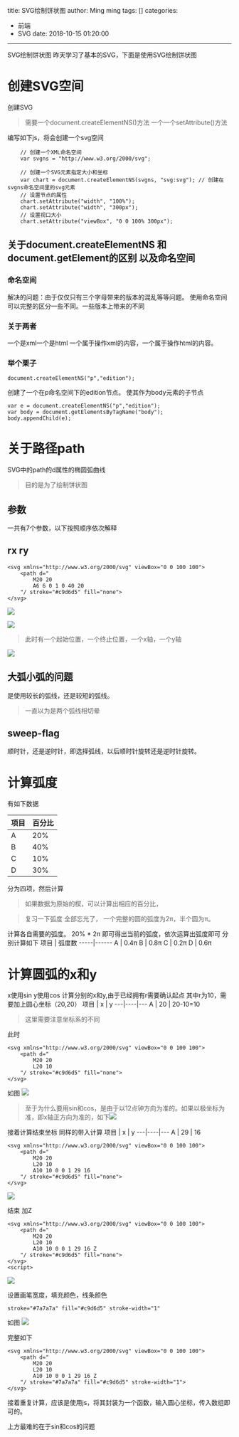 title: SVG绘制饼状图
author: Ming ming
tags: []
categories:
  - 前端
  - SVG
date: 2018-10-15 01:20:00
---
SVG绘制饼状图
昨天学习了基本的SVG，下面是使用SVG绘制饼状图
# 创建SVG空间
创建SVG
> 需要一个document.createElementNS()方法  一个一个setAttribute()方法

编写如下js，将会创建一个svg空间
```
	// 创建一个XML命名空间
	var svgns = "http://www.w3.org/2000/svg";

	// 创建一个SVG元素指定大小和坐标
	var chart = document.createElementNS(svgns, "svg:svg");	// 创建在svgns命名空间里的svg元素
	// 设置节点的属性
	chart.setAttribute("width", "100%");
	chart.setAttribute("width", "300px");
	// 设置视口大小
	chart.setAttribute("viewBox", "0 0 100% 300px");
```

## 关于document.createElementNS 和 document.getElement的区别 以及命名空间
### 命名空间
解决的问题：由于仅仅只有三个字母带来的版本的混乱等等问题。
使用命名空间可以完整的区分一些不同。一些版本上带来的不同
### 关于两者
一个是xml一个是html
一个属于操作xml的内容，一个属于操作html的内容。
### 举个栗子
```
document.createElementNS("p","edition");
```
创建了一个在p命名空间下的edition节点。
使其作为body元素的子节点
```
var e = document.createElementNS("p","edition");
var body = document.getElementsByTagName("body");
body.appendChild(e);
```

# 关于路径path
SVG中的path的d属性的椭圆弧曲线
> 目的是为了绘制饼状图

## 参数
一共有7个参数，以下按照顺序依次解释
## rx ry

```
<svg xmlns="http://www.w3.org/2000/svg" viewBox="0 0 100 100">
	<path d="
		M20 20
		A6 6 0 1 0 40 20
	"/ stroke="#c9d6d5" fill="none">
</svg>
```
![](https://melovemingming-1253878077.cos.ap-chengdu.myqcloud.com/blog-image/2018/10/14/10.png)

![](https://melovemingming-1253878077.cos.ap-chengdu.myqcloud.com/blog-image/2018/10/14/11.png)

> 此时有一个起始位置，一个终止位置，一个x轴，一个y轴

![](https://melovemingming-1253878077.cos.ap-chengdu.myqcloud.com/blog-image/2018/10/14/12.png)

## 大弧小弧的问题
是使用较长的弧线，还是较短的弧线。
> 一直以为是两个弧线相切晕

## sweep-flag
顺时针，还是逆时针，即选择弧线，以后顺时针旋转还是逆时针旋转。


# 计算弧度
有如下数据

项目 | 百分比
-----|-------
A | 20%
B | 40%
C | 10%
D | 30%

分为四项，然后计算
> 如果数据为原始的楔，可以计算出相应的百分比，

> 复习一下弧度 全部忘光了， 一个完整的圆的弧度为2π，半个圆为π。

计算各自需要的弧度。
20% * 2π 即可得出当前的弧度，依次运算出弧度即可
分别计算如下
项目 | 弧度数
-----|------
A | 0.4π
B | 0.8π
C | 0.2π
D | 0.6π


# 计算圆弧的x和y
x使用sin y使用cos
计算分别的x和y,由于已经拥有r需要确认起点
其中r为10，需要加上圆心坐标（20,20）
项目 | x | y
---|----|---
A | 20 | 20-10=10

> 这里需要注意坐标系的不同

此时
```
<svg xmlns="http://www.w3.org/2000/svg" viewBox="0 0 100 100">
	<path d="
		M20 20
		L20 10
	"/ stroke="#c9d6d5" fill="none">
</svg>
```
如图
![](https://melovemingming-1253878077.cos.ap-chengdu.myqcloud.com/blog-image/2018/10/14/13.png)

> 至于为什么要用sin和cos，是由于以12点钟方向为准的。如果以极坐标为准，即x轴正方向为准的，如下![](https://melovemingming-1253878077.cos.ap-chengdu.myqcloud.com/blog-image/2018/10/14/14.png)


接着计算结束坐标
同样的带入计算
项目 | x | y
---|----|---
A | 29 | 16

```
<svg xmlns="http://www.w3.org/2000/svg" viewBox="0 0 100 100">
	<path d="
		M20 20
		L20 10
		A10 10 0 0 1 29 16
	"/ stroke="#c9d6d5" fill="none">
</svg>
```
![](https://melovemingming-1253878077.cos.ap-chengdu.myqcloud.com/blog-image/2018/10/14/15.png)

结束
加Z
```
<svg xmlns="http://www.w3.org/2000/svg" viewBox="0 0 100 100">
	<path d="
		M20 20
		L20 10
		A10 10 0 0 1 29 16 Z
	"/ stroke="#c9d6d5" fill="none">
</svg>
<script>
```
![](https://melovemingming-1253878077.cos.ap-chengdu.myqcloud.com/blog-image/2018/10/14/17.png)

设置画笔宽度，填充颜色，线条颜色
```
stroke="#7a7a7a" fill="#c9d6d5" stroke-width="1"
```
如图
![](https://melovemingming-1253878077.cos.ap-chengdu.myqcloud.com/blog-image/2018/10/14/18.png)

完整如下
```
<svg xmlns="http://www.w3.org/2000/svg" viewBox="0 0 100 100">
	<path d="
		M20 20
		L20 10
		A10 10 0 0 1 29 16 Z
	"/ stroke="#7a7a7a" fill="#c9d6d5" stroke-width="1">
</svg>
```
接着重复计算，应该是使用js，将其封装为一个函数，输入圆心坐标，传入数组即可的。

上方最难的在于sin和cos的问题